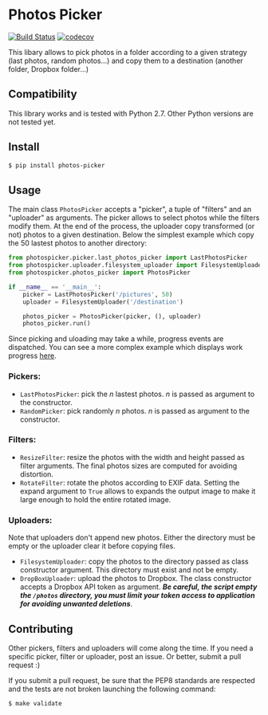 # Photos Picker

[![Build Status](https://travis-ci.org/l-vo/photos-picker.svg?branch=master)](https://travis-ci.org/l-vo/photos-picker)
[![codecov](https://codecov.io/gh/l-vo/photos-picker/branch/master/graph/badge.svg)](https://codecov.io/gh/l-vo/photos-picker)

This libary allows to pick photos in a folder according to a given strategy (last photos, random photos...) and copy them to a destination (another folder, Dropbox folder...)

## Compatibility
This library works and is tested with Python 2.7. Other Python versions are not tested yet.

## Install
```bash
$ pip install photos-picker
```

## Usage
The main class `PhotosPicker` accepts a "picker", a tuple of "filters" and an "uploader" as arguments. The picker allows to select photos while the filters modify them. At the end of the process, the uploader copy transformed (or not) photos to a given destination. Below the simplest example which copy the 50 lastest photos to another directory:

```python
from photospicker.picker.last_photos_picker import LastPhotosPicker
from photospicker.uploader.filesystem_uploader import FilesystemUploader
from photospicker.photos_picker import PhotosPicker

if __name__ == '__main__':
    picker = LastPhotosPicker('/pictures', 50)
    uploader = FilesystemUploader('/destination')

    photos_picker = PhotosPicker(picker, (), uploader)
    photos_picker.run()
```

Since picking and uloading may take a while, progress events are dispatched. 
You can see a more complex example which displays work progress [here](examples/example.py).

### Pickers:
* `LastPhotosPicker`: pick the *n* lastest photos. *n* is passed as argument to the constructor.
* `RandomPicker`: pick randomly *n* photos. *n* is passed as argument to the constructor.

### Filters:
* `ResizeFilter`: resize the photos with the width and height passed as filter arguments. The final photos sizes are computed for avoiding distortion.
* `RotateFilter`: rotate the photos according to EXIF data. Setting the expand argument to `True` allows to expands the output image to make it large enough to hold the entire rotated image.

### Uploaders:
Note that uploaders don't append new photos. Either the directory must be empty or the uploader clear it before copying files.

* `FilesystemUploader`: copy the photos to the directory passed as class constructor argument. This directory must exist and not be empty.
* `DropBoxUploader`: upload the photos to Dropbox. The class constructor accepts a Dropbox API token as argument. ***Be careful, the script empty the `/photos` directory, you must limit your token access to application for avoiding unwanted deletions***.

## Contributing
Other pickers, filters and uploaders will come along the time. If you need a specific picker, filter or uploader, post an issue. Or better, submit a pull request :)

If you submit a pull request, be sure that the PEP8 standards are respected and the tests are not broken launching the following command:
```bash
$ make validate
```
